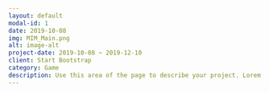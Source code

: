 ```yaml
---
layout: default
modal-id: 1
date: 2019-10-08
img: MIM_Main.png
alt: image-alt
project-date: 2019-10-08 ~ 2019-12-10
client: Start Bootstrap
category: Game
description: Use this area of the page to describe your project. Lorem ipsum dolor sit amet, consectetur adipisicing elit. Mollitia neque assumenda ipsam nihil, molestias magnam, recusandae quos quis inventore quisquam velit asperiores, vitae? Reprehenderit soluta, eos quod consequuntur itaque. Nam.
---
```


